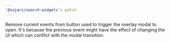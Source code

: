 ```yaml
---
'@sajari/search-widgets': patch
---
```


Remove current events from button used to trigger the overlay modal to open. It's because the previous event might have the effect of changing the UI which can conflict with the modal transition.
